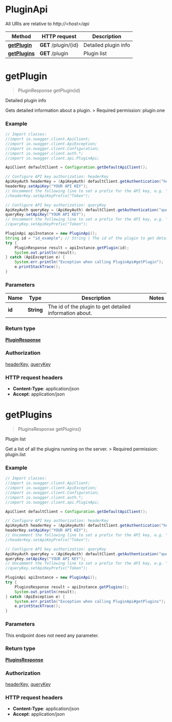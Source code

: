 # PluginApi

All URIs are relative to *http://&lt;host&gt;/api*

Method | HTTP request | Description
------------- | ------------- | -------------
[**getPlugin**](PluginApi.md#getPlugin) | **GET** /plugin/{id} | Detailed plugin info
[**getPlugins**](PluginApi.md#getPlugins) | **GET** /plugin | Plugin list


<a name="getPlugin"></a>
# **getPlugin**
> PluginResponse getPlugin(id)

Detailed plugin info

Gets detailed information about a plugin.  &gt; Required permission: plugin.one 

### Example
```java
// Import classes:
//import io.swagger.client.ApiClient;
//import io.swagger.client.ApiException;
//import io.swagger.client.Configuration;
//import io.swagger.client.auth.*;
//import io.swagger.client.api.PluginApi;

ApiClient defaultClient = Configuration.getDefaultApiClient();

// Configure API key authorization: headerKey
ApiKeyAuth headerKey = (ApiKeyAuth) defaultClient.getAuthentication("headerKey");
headerKey.setApiKey("YOUR API KEY");
// Uncomment the following line to set a prefix for the API key, e.g. "Token" (defaults to null)
//headerKey.setApiKeyPrefix("Token");

// Configure API key authorization: queryKey
ApiKeyAuth queryKey = (ApiKeyAuth) defaultClient.getAuthentication("queryKey");
queryKey.setApiKey("YOUR API KEY");
// Uncomment the following line to set a prefix for the API key, e.g. "Token" (defaults to null)
//queryKey.setApiKeyPrefix("Token");

PluginApi apiInstance = new PluginApi();
String id = "id_example"; // String | The id of the plugin to get detailed information about.
try {
    PluginResponse result = apiInstance.getPlugin(id);
    System.out.println(result);
} catch (ApiException e) {
    System.err.println("Exception when calling PluginApi#getPlugin");
    e.printStackTrace();
}
```

### Parameters

Name | Type | Description  | Notes
------------- | ------------- | ------------- | -------------
 **id** | **String**| The id of the plugin to get detailed information about. |

### Return type

[**PluginResponse**](PluginResponse.md)

### Authorization

[headerKey](../README.md#headerKey), [queryKey](../README.md#queryKey)

### HTTP request headers

 - **Content-Type**: application/json
 - **Accept**: application/json

<a name="getPlugins"></a>
# **getPlugins**
> PluginsResponse getPlugins()

Plugin list

Get a list of all the plugins running on the server.  &gt; Required permission: plugin.list 

### Example
```java
// Import classes:
//import io.swagger.client.ApiClient;
//import io.swagger.client.ApiException;
//import io.swagger.client.Configuration;
//import io.swagger.client.auth.*;
//import io.swagger.client.api.PluginApi;

ApiClient defaultClient = Configuration.getDefaultApiClient();

// Configure API key authorization: headerKey
ApiKeyAuth headerKey = (ApiKeyAuth) defaultClient.getAuthentication("headerKey");
headerKey.setApiKey("YOUR API KEY");
// Uncomment the following line to set a prefix for the API key, e.g. "Token" (defaults to null)
//headerKey.setApiKeyPrefix("Token");

// Configure API key authorization: queryKey
ApiKeyAuth queryKey = (ApiKeyAuth) defaultClient.getAuthentication("queryKey");
queryKey.setApiKey("YOUR API KEY");
// Uncomment the following line to set a prefix for the API key, e.g. "Token" (defaults to null)
//queryKey.setApiKeyPrefix("Token");

PluginApi apiInstance = new PluginApi();
try {
    PluginsResponse result = apiInstance.getPlugins();
    System.out.println(result);
} catch (ApiException e) {
    System.err.println("Exception when calling PluginApi#getPlugins");
    e.printStackTrace();
}
```

### Parameters
This endpoint does not need any parameter.

### Return type

[**PluginsResponse**](PluginsResponse.md)

### Authorization

[headerKey](../README.md#headerKey), [queryKey](../README.md#queryKey)

### HTTP request headers

 - **Content-Type**: application/json
 - **Accept**: application/json

